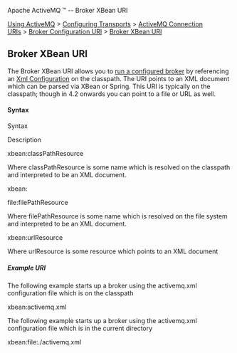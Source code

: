 Apache ActiveMQ ™ -- Broker XBean URI 

[Using ActiveMQ](using-activemq.html) > [Configuring Transports](configuring-transports.html) > [ActiveMQ Connection URIs](activemq-connection-uris.html) > [Broker Configuration URI](broker-configuration-uri.html) > [Broker XBean URI](broker-xbean-uri.html)


Broker XBean URI
----------------

The Broker XBean URI allows you to [run a configured broker](run-broker.html) by referencing an [Xml Configuration](xml-configuration.html) on the classpath. The URI points to an XML document which can be parsed via XBean or Spring. This URI is typically on the classpath; though in 4.2 onwards you can point to a file or URL as well.

#### Syntax

Syntax

Description

xbean:classPathResource

Where classPathResource is some name which is resolved on the classpath and interpreted to be an XML document.

xbean:

file:filePathResource

Where filePathResource is some name which is resolved on the file system and interpreted to be an XML document.

xbean:urlResource

Where urlResource is some resource which points to an XML document

##### Example URI

The following example starts up a broker using the activemq.xml configuration file which is on the classpath

xbean:activemq.xml

The following example starts up a broker using the activemq.xml configuration file which is in the current directory

xbean:file:./activemq.xml


